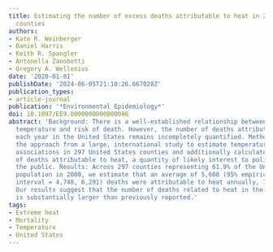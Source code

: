 ```yaml
---
title: Estimating the number of excess deaths attributable to heat in 297 United States
  counties
authors:
- Kate R. Weinberger
- Daniel Harris
- Keith R. Spangler
- Antonella Zanobetti
- Gregory A. Wellenius
date: '2020-01-01'
publishDate: '2024-06-05T21:10:26.667028Z'
publication_types:
- article-journal
publication: '*Environmental Epidemiology*'
doi: 10.1097/EE9.0000000000000096
abstract: 'Background: There is a well-established relationship between high ambient
  temperature and risk of death. However, the number of deaths attributable to heat
  each year in the United States remains incompletely quantified. Methods: We replicated
  the approach from a large, international study to estimate temperature-mortality
  associations in 297 United States counties and additionally calculated the number
  of deaths attributable to heat, a quantity of likely interest to policymakers and
  the public. Results: Across 297 counties representing 61.9% of the United States
  population in 2000, we estimate that an average of 5,608 (95% empirical confidence
  interval = 4,748, 6,291) deaths were attributable to heat annually, 1997-2006. Conclusions:
  Our results suggest that the number of deaths related to heat in the United States
  is substantially larger than previously reported.'
tags:
- Extreme heat
- Mortality
- Temperature
- United States
---
```

